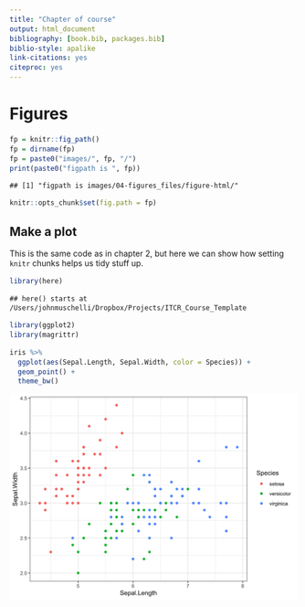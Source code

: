 ```yaml
---
title: "Chapter of course"
output: html_document
bibliography: [book.bib, packages.bib]
biblio-style: apalike
link-citations: yes
citeproc: yes
---
```


# Figures


```r
fp = knitr::fig_path()
fp = dirname(fp)
fp = paste0("images/", fp, "/")
print(paste0("figpath is ", fp))
```

```
## [1] "figpath is images/04-figures_files/figure-html/"
```

```r
knitr::opts_chunk$set(fig.path = fp)
```

## Make a plot

This is the same code as in chapter 2, but here we can show how setting `knitr` chunks helps us tidy stuff up. 


```r
library(here)
```

```
## here() starts at /Users/johnmuschelli/Dropbox/Projects/ITCR_Course_Template
```

```r
library(ggplot2)
library(magrittr)
```



```r
iris %>%
  ggplot(aes(Sepal.Length, Sepal.Width, color = Species)) +
  geom_point() +
  theme_bw()
```

<img src="images/04-figures_files/figure-html/unnamed-chunk-3-1.png" width="672" />
